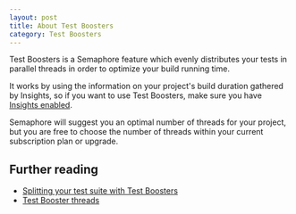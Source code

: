 ```yaml
---
layout: post
title: About Test Boosters
category: Test Boosters
---
```


Test Boosters is a Semaphore feature which evenly distributes your tests in
parallel threads in order to optimize your build running time.

It works by using the information on your project's build duration gathered by
Insights, so if you want to use Test Boosters, make sure you have [Insights
enabled](/docs/insights/enabling-insights.html).

Semaphore will suggest you an optimal number of threads for your project, but
you are free to choose the number of threads within your current subscription
plan or upgrade.

## Further reading
- [Splitting your test suite with Test
Boosters](/docs/test_boosters/splitting-your-test-suite-with-test-boosters.html)
- [Test Booster threads](/docs/test_boosters/test-booster-threads.html)

